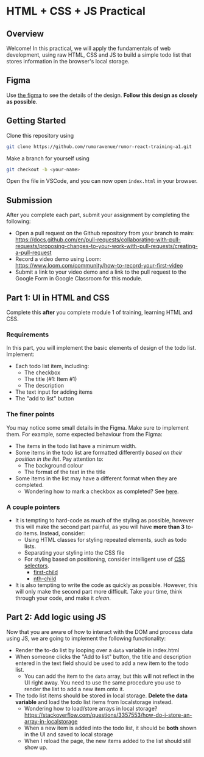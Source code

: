 # HTML + CSS + JS Practical

## Overview
Welcome! In this practical, we will apply the fundamentals of web development, using raw HTML, CSS and JS to build a simple todo list that stores information in the browser's local storage. 

##  Figma
Use [the figma](https://www.figma.com/file/jgwwR5Tdwd1JZOMKVPAGDN/React-Practicals?type=design&node-id=0%3A1&mode=dev&t=NF7A08PfE4qFjCcP-1) to see the details of the design. **Follow this design as closely as possible**. 

## Getting Started 

Clone this repository using 
```bash
git clone https://github.com/rumoravenue/rumor-react-training-a1.git
```

Make a branch for yourself using
```bash
git checkout -b <your-name>
```

Open the file in VSCode, and you can now open `index.html` in your browser. 

## Submission
After you complete each part, submit your assignment by completing the following:
- Open a pull request on the Github repository from your branch to main: https://docs.github.com/en/pull-requests/collaborating-with-pull-requests/proposing-changes-to-your-work-with-pull-requests/creating-a-pull-request 
- Record a video demo using Loom: https://www.loom.com/community/how-to-record-your-first-video
- Submit a link to your video demo and a link to the pull request to the Google Form in Google Classroom for this module. 

## Part 1: UI in HTML and CSS
Complete this **after** you complete module 1 of training, learning HTML and CSS. 

### Requirements

In this part, you will implement the basic elements of design of the todo list. Implement:
- Each todo list item, including:
  - The checkbox
  - The title (#1: Item #1)
  - The description
- The text input for adding items
- The "add to list" button

### The finer points
You may notice some small details in the Figma. Make sure to implement them. For example, some expected behaviour from the Figma:
- The items in the todo list have a minimum width.
- Some items in the todo list are formatted differently _based on their position in the list_. Pay attention to:
  - The background colour
  - The format of the text in the title
- Some items in the list may have a different format when they are completed. 
  - Wondering how to mark a checkbox as completed? See [here](https://www.w3schools.com/tags/att_input_checked.asp).

### A couple pointers
- It is tempting to hard-code as much of the styling as possible, however this will make the second part painful, as you will have **more than 3** to-do items. Instead, consider:
  - Using HTML classes for styling repeated elements, such as todo lists.
  - Separating your styling into the CSS file 
  - For styling based on positioning, consider intelligent use of [CSS selectors](https://www.w3schools.com/cssref/css_selectors.php). 
    - [first-child](https://developer.mozilla.org/en-US/docs/Web/CSS/:first-child)
    - [nth-child](https://www.w3schools.com/cssref/sel_nth-child.php)
- It is also tempting to write the code as quickly as possible. However, this will only make the second part more difficult. Take your time, think through your code, and make it _clean_. 

## Part 2: Add logic using JS

Now that you are aware of how to interact with the DOM and process data using JS, we are going to implement the following functionality:

- Render the to-do list by looping over a `data` variable in index.html
- When someone clicks the "Add to list" button, the title and description entered in the text field should be used to add a new item to the todo list.
  - You can add the item to the `data` array, but this will not reflect in the UI right away. You need to use the same procedure you use to render the list to add a new item onto it.
- The todo list items should be stored in local storage. **Delete the data variable** and load the todo list items from localstorage instead. 
  - Wondering how to load/store arrays in local storage? https://stackoverflow.com/questions/3357553/how-do-i-store-an-array-in-localstorage 
  - When a new item is added into the todo list, it should be **both** shown in the UI and saved to local storage
  - When I reload the page, the new items added to the list should still show up.






















  